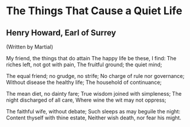 # The Things That Cause a Quiet Life
## Henry Howard, Earl of Surrey
(Written by Martial)

My friend, the things that do attain
The happy life be these, I find:
The riches left, not got with pain,
The fruitful ground; the quiet mind;

The equal friend; no grudge, no strife;
No charge of rule nor governance;
Without disease the healthy life;
The household of continuance;

The mean diet, no dainty fare;
True wisdom joined with simpleness;
The night discharged of all care,
Where wine the wit may not oppress;

The faithful wife, without debate;
Such sleeps as may beguile the night:
Content thyself with thine estate,
Neither wish death, nor fear his might.